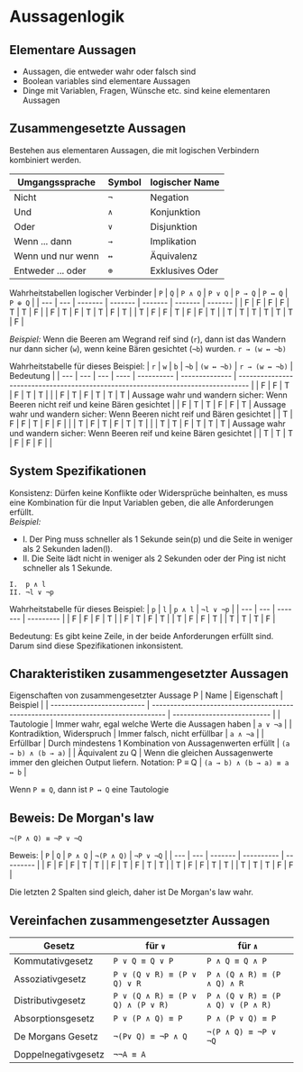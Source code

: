 # Aussagenlogik
## Elementare Aussagen
- Aussagen, die entweder wahr oder falsch sind
- Boolean variables sind elementare Aussagen
- Dinge mit Variablen, Fragen, Wünsche etc. sind keine elementaren Aussagen

## Zusammengesetzte Aussagen
Bestehen aus elementaren Aussagen, die mit logischen Verbindern kombiniert werden.

| Umgangssprache    | Symbol | logischer Name  |
| ----------------- | ------ | --------------- |
| Nicht             | `¬`    | Negation        |
| Und               | `∧`    | Konjunktion     |
| Oder              | `∨`    | Disjunktion     |
| Wenn ... dann     | `→`    | Implikation     |
| Wenn und nur wenn | `↔`    | Äquivalenz      |
| Entweder ... oder | `⊕`    | Exklusives Oder |

Wahrheitstabellen logischer Verbinder
| `P` | `Q` | `P ∧ Q` | `P ∨ Q` | `P → Q` | `P ↔ Q` | `P ⊕ Q` |
| --- | --- | ------- | ------- | ------- | ------- | ------- |
| F   | F   | F       | F       | T       | T       | F       |
| F   | T   | F       | T       | T       | F       | T       |
| T   | F   | F       | T       | F       | F       | T       |
| T   | T   | T       | T       | T       | T       | F       |

*Beispiel:* Wenn die Beeren am Wegrand reif sind (`r`), dann ist das Wandern nur dann sicher (`w`), wenn keine Bären gesichtet (`¬b`) wurden.
`r → (w ↔ ¬b)`

Wahrheitstabelle für dieses Beispiel:
| `r` | `w` | `b` | `¬b` | `(w ↔ ¬b)` | `r → (w ↔ ¬b)` | Bedeutung                                                                         |
| --- | --- | --- | ---- | ---------- | -------------- | --------------------------------------------------------------------------------- |
| F   | F   | T   | F    | T          | T              |                                                                                   |
| F   | T   | F   | T    | T          | T              | Aussage wahr und wandern sicher: Wenn Beeren nicht reif und keine Bären gesichtet |
| F   | T   | T   | F    | F          | T              | Aussage wahr und wandern sicher: Wenn Beeren nicht reif und Bären gesichtet       |
| T   | F   | F   | T    | F          | F              |                                                                                   |
| T   | F   | T   | F    | T          | T              |                                                                                   |
| T   | T   | F   | T    | T          | T              | Aussage wahr und wandern sicher: Wenn Beeren reif und keine Bären gesichtet       |
| T   | T   | T   | F    | F          | F              |                                                                                   |

## System Spezifikationen
Konsistenz: Dürfen keine Konflikte oder Widersprüche beinhalten, es muss eine Kombination für die Input Variablen geben, die alle Anforderungen erfüllt.  
*Beispiel:*  
- I. Der Ping muss schneller als 1 Sekunde sein(p) und die Seite in weniger als 2 Sekunden laden(l).
- II. Die Seite lädt nicht in weniger als 2 Sekunden oder der Ping ist nicht schneller als 1 Sekunde.

`I.  p ∧ l`  
`II. ¬l ∨ ¬p`  

Wahrheitstabelle für dieses Beispiel:
| `p` | `l` | `p ∧ l` | `¬l ∨ ¬p` |
| --- | --- | ------- | --------- |
| F   | F   | F       | T         |
| F   | T   | F       | T         |
| T   | F   | F       | T         |
| T   | T   | T       | F         |

Bedeutung: Es gibt keine Zeile, in der beide Anforderungen erfüllt sind. Darum sind diese Spezifikationen inkonsistent.  

## Charakteristiken zusammengesetzter Aussagen
Eigenschaften von zusammengesetzter Aussage P
| Name                       | Eigenschaft                                                                        | Beispiel                    |
| -------------------------- | ---------------------------------------------------------------------------------- | --------------------------- |
| Tautologie                 | Immer wahr, egal welche Werte die Aussagen haben                                   | `a ∨ ¬a`                    |
| Kontradiktion, Widerspruch | Immer falsch, nicht erfüllbar                                                      | `a ∧ ¬a`                    |
| Erfüllbar                  | Durch mindestens 1 Kombination von Aussagenwerten erfüllt                          | `(a → b) ∧ (b → a)`         |
| Äquivalent zu Q            | Wenn die gleichen Aussagenwerte immer den gleichen Output liefern. Notation: P ≡ Q | `(a → b) ∧ (b → a) ≡ a ↔ b` |

Wenn `P ≡ Q`, dann ist `P ↔ Q` eine Tautologie

## Beweis: De Morgan's law
`¬(P ∧ Q) ≡ ¬P ∨ ¬Q`

Beweis:
| `P` | `Q` | `P ∧ Q` | `¬(P ∧ Q)` | `¬P ∨ ¬Q` |
| --- | --- | ------- | ---------- | --------- |
| F   | F   | F       | T          | T         |
| F   | T   | F       | T          | T         |
| T   | F   | F       | T          | T         |
| T   | T   | T       | F          | F         |

Die letzten 2 Spalten sind gleich, daher ist De Morgan's law wahr.

## Vereinfachen zusammengesetzter Aussagen
| Gesetz              | für  `∨`                          | für `∧`                           |
| ------------------- | --------------------------------- | --------------------------------- |
| Kommutativgesetz    | `P ∨ Q ≡ Q ∨ P`                   | `P ∧ Q ≡ Q ∧ P`                   |
| Assoziativgesetz    | `P ∨ (Q ∨ R) ≡ (P ∨ Q) ∨ R`       | `P ∧ (Q ∧ R) ≡ (P ∧ Q) ∧ R`       |
| Distributivgesetz   | `P ∨ (Q ∧ R) ≡ (P ∨ Q) ∧ (P ∨ R)` | `P ∧ (Q ∨ R) ≡ (P ∧ Q) ∨ (P ∧ R)` |
| Absorptionsgesetz   | `P ∨ (P ∧ Q) ≡ P`                 | `P ∧ (P ∨ Q) ≡ P`                 |
| De Morgans Gesetz   | `¬(P∨ Q) ≡ ¬P ∧ Q`                | `¬(P ∧ Q) ≡ ¬P ∨ ¬Q`              |
| Doppelnegativgesetz | `¬¬A ≡ A`                         |

